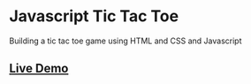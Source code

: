 # Javascript Tic Tac Toe
Building a tic tac toe game using HTML and CSS and Javascript  

## [Live Demo](https://rezalinusx.github.io/JavaScript-Tic-Tac-Toe/)
